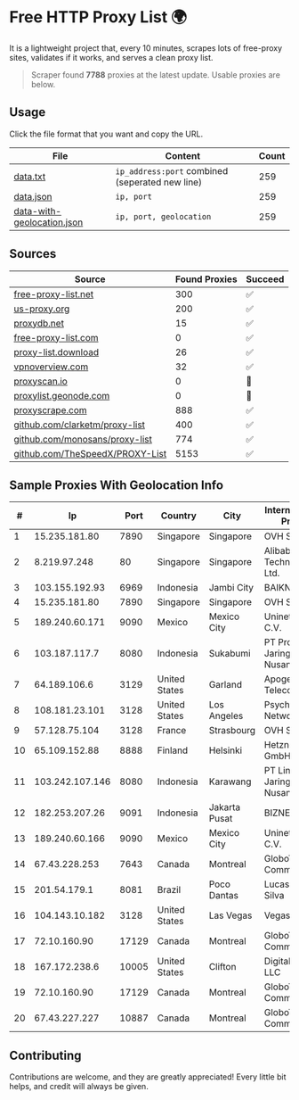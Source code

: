 
# Free HTTP Proxy List 🌍

It is a lightweight project that, every 10 minutes, scrapes lots of free-proxy sites, validates if it works, and serves a clean proxy list.


> Scraper found **7788** proxies at the latest update. Usable proxies are below.

## Usage

Click the file format that you want and copy the URL.


|File|Content|Count|
|----|-------|-----|
|[data.txt](https://raw.githubusercontent.com/themiralay/Proxy-List-World/master/data.txt)|`ip_address:port` combined (seperated new line)|259|
|[data.json](https://raw.githubusercontent.com/themiralay/Proxy-List-World/master/data.json)|`ip, port`|259|
|[data-with-geolocation.json](https://raw.githubusercontent.com/themiralay/Proxy-List-World/master/data-with-geolocation.json)|`ip, port, geolocation`|259|

## Sources

|Source|Found Proxies|Succeed|
|------|-------------|-------|
|[free-proxy-list.net](https://free-proxy-list.net)|300|✅|
|[us-proxy.org](https://www.us-proxy.org)|200|✅|
|[proxydb.net](http://proxydb.net)|15|✅|
|[free-proxy-list.com](https://free-proxy-list.com/?page=&port=&type%5B%5D=http&type%5B%5D=https&up_time=0&search=Search)|0|✅|
|[proxy-list.download](https://www.proxy-list.download/HTTP)|26|✅|
|[vpnoverview.com](https://vpnoverview.com/privacy/anonymous-browsing/free-proxy-servers)|32|✅|
|[proxyscan.io](https://www.proxyscan.io)|0|🚫|
|[proxylist.geonode.com](https://proxylist.geonode.com/api/proxy-list?limit=300&page=1&sort_by=lastChecked&sort_type=desc&protocols=http,https)|0|🚫|
|[proxyscrape.com](https://api.proxyscrape.com/v2/?request=displayproxies&protocol=http&timeout=10000&country=all&ssl=all&anonymity=all)|888|✅|
|[github.com/clarketm/proxy-list](https://raw.githubusercontent.com/clarketm/proxy-list/master/proxy-list-raw.txt)|400|✅|
|[github.com/monosans/proxy-list](https://raw.githubusercontent.com/monosans/proxy-list/main/proxies/http.txt)|774|✅|
|[github.com/TheSpeedX/PROXY-List](https://raw.githubusercontent.com/TheSpeedX/PROXY-List/master/http.txt)|5153|✅|


## Sample Proxies With Geolocation Info

|#|Ip|Port|Country|City|Internet Service Provider|
|-|--|----|-------|----|-------------------------|
|1|15.235.181.80|7890|Singapore|Singapore|OVH SAS|
|2|8.219.97.248|80|Singapore|Singapore|Alibaba (US) Technology Co., Ltd.|
|3|103.155.192.93|6969|Indonesia|Jambi City|BAIKNET|
|4|15.235.181.80|7890|Singapore|Singapore|OVH SAS|
|5|189.240.60.171|9090|Mexico|Mexico City|Uninet S.A. de C.V.|
|6|103.187.117.7|8080|Indonesia|Sukabumi|PT Proxi Jaringan Nusantara|
|7|64.189.106.6|3129|United States|Garland|Apogee Telecom Inc.|
|8|108.181.23.101|3128|United States|Los Angeles|Psychz Networks|
|9|57.128.75.104|3128|France|Strasbourg|OVH SAS|
|10|65.109.152.88|8888|Finland|Helsinki|Hetzner Online GmbH|
|11|103.242.107.146|8080|Indonesia|Karawang|PT Lintas Jaringan Nusantara|
|12|182.253.207.26|9091|Indonesia|Jakarta Pusat|BIZNET|
|13|189.240.60.166|9090|Mexico|Mexico City|Uninet S.A. de C.V.|
|14|67.43.228.253|7643|Canada|Montreal|GloboTech Communications|
|15|201.54.179.1|8081|Brazil|Poco Dantas|Lucas De Souza Silva|
|16|104.143.10.182|3128|United States|Las Vegas|VegasNAP, LLC|
|17|72.10.160.90|17129|Canada|Montreal|GloboTech Communications|
|18|167.172.238.6|10005|United States|Clifton|DigitalOcean, LLC|
|19|72.10.160.90|17129|Canada|Montreal|GloboTech Communications|
|20|67.43.227.227|10887|Canada|Montreal|GloboTech Communications|



## Contributing

Contributions are welcome, and they are greatly appreciated! Every
little bit helps, and credit will always be given.


